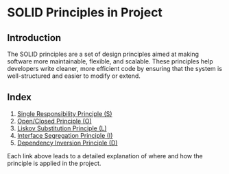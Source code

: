 # SOLID Principles in Project

## Introduction
The SOLID principles are a set of design principles aimed at making software more maintainable, flexible, and scalable. These principles help developers write cleaner, more efficient code by ensuring that the system is well-structured and easier to modify or extend.

## Index
1. [Single Responsibility Principle (S)](SOLID/SRP.md)
2. [Open/Closed Principle (O)](SOLID/OCP.md)
3. [Liskov Substitution Principle (L)](SOLID/LSP.md)
4. [Interface Segregation Principle (I)](SOLID/ISP.md)
5. [Dependency Inversion Principle (D)](SOLID/DIP.md)

Each link above leads to a detailed explanation of where and how the principle is applied in the project.
